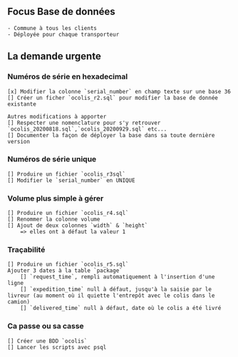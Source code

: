 ## Focus Base de données
    - Commune à tous les clients
    - Déployée pour chaque transporteur
    
## La demande urgente

### Numéros de série en hexadecimal
    [x] Modifier la colonne `serial_number` en champ texte sur une base 36
    [] Créer un ficher `ocolis_r2.sql` pour modifier la base de donnée existante

    Autres modifications à apporter
    [] Respecter une nomenclature pour s'y retrouver `ocolis_20200818.sql`,`ocolis_20200929.sql` etc...
    [] Documenter la façon de déployer la base dans sa toute dernière version

### Numéros de série unique
    [] Produire un fichier `ocolis_r3sql`
    [] Modifier le `serial_number` en UNIQUE

### Volume plus simple à gérer
    [] Produire un fichier `ocolis_r4.sql`
    [] Renommer la colonne volume
    [] Ajout de deux colonnes `width` & `height`
        => elles ont à défaut la valeur 1

### Traçabilité
    [] Produire un fichier `ocolis_r5.sql`
    Ajouter 3 dates à la table `package`
        [] `request_time`, rempli automatiquement à l'insertion d'une ligne
        [] `expedition_time` null à défaut, jusqu'à la saisie par le livreur (au moment où il quiette l'entrepôt avec le colis dans le camion)
        [] `delivered_time` null à défaut, date où le colis a été livré

### Ca passe ou sa casse
    [] Créer une BDD `ocolis` 
    [] Lancer les scripts avec psql